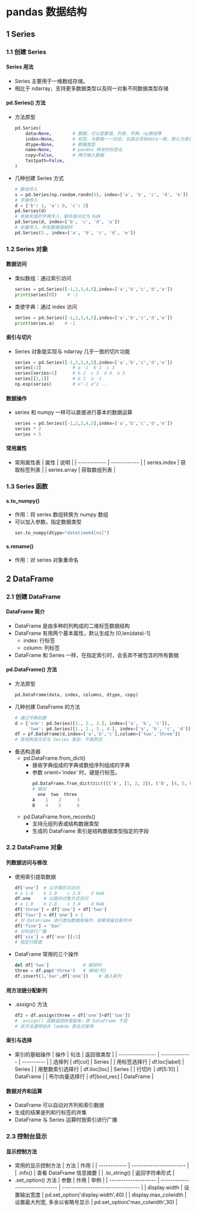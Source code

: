 <link rel=stylesheet href=style.css>
<h1> pandas 数据结构 </h1>
<h2> 1 Series </h2>
<h3> 1.1 创建 Series </h3>
<h4> Series 用法 </h4>

  - Series 主要用于一维数组存储。
  - 相比于 ndarray，支持更多数据类型以及同一对象不同数据类型存储

<h4> pd.Series() 方法 </h4>

  - 方法原型
    ```py
    pd.Series(
        data=None,        # 数据，可以是数值，列表，字典，np数组等
        index=None,       # 标签，与数据一一对应，长度必须和data一致，默认为索引
        dtype=None,       # 数据类型
        name=None,        # pandas 特有的标签名
        copy=False,       # 拷贝输入数据
        fastpath=False,
    )
    ```
  - 几种创建 Series 方式
    ```py
    # 数组传入
    s = pd.Series(np.random.randn(5), index=['a', 'b', 'c', 'd', 'e'])
    # 字典传入
    d = {'b': 1, 'a': 0, 'c': 2}
    pd.Series(d)
    # 有缺失值的字典传入，缺失值对应为 NaN
    pd.Series(d, index=['b', 'c', 'd', 'a'])
    # 标量传入，所有数据值相同
    pd.Series(5., index=['a', 'b', 'c', 'd', 'e'])
    ```

<h3> 1.2 Series 对象 </h3>
<h4> 数据访问 </h4>

  - 类似数组：通过索引访问
    ```py
    series = pd.Series([-1,2,3,4,5],index=['a','b','c','d','e'])
    print(series[0])    # -1
    ```
  - 类使字典：通过 index 访问
    ```py
    series = pd.Series([-1,2,3,4,5],index=['a','b','c','d','e'])
    print(series.a)    # -1
    ```

<h4> 索引与切片 </h4>

  - Series 对象能实现与 ndarray 几乎一致的切片功能
    ```py
    series = pd.Series([-1,2,3,4,5],index=['a','b','c','d','e'])
    series[:3]            # a -1  b 2  c 3
    series[series>1]      # b 2  c 3  d 4  e 5
    series[[2,1]]         # b 2  a -1
    np.exp(series)        # e^-1 e^2 ...
    ```

<h4> 数据操作 </h4>

  - series 和 numpy 一样可以直接进行基本的数据运算
    ```py
    series = pd.Series([-1,2,3,4,5],index=['a','b','c','d','e'])
    series * 2
    series + 5
    ```

<h4> 常用属性 </h4>

  - 常用属性表
    | 属性         | 说明         |
    | ------------ | ------------ |
    | series.index | 获取标签列表 |
    | series.array | 获取数组列表 |

<h3> 1.3 Series 函数 </h3>
<h4> s.to_numpy() </h4>

  - 作用：将 series 数组转换为 numpy 数组
  - 可以加入参数，指定数据类型
    ```py
    ser.to_numpy(dtype="datetime64[ns]")
    ```

<h4> s.rename() </h4>

  - 作用：对 series 对象重命名

<h2> 2 DataFrame </h2>
<h3> 2.1 创建 DataFrame </h3>
<h4> DataFrame 简介 </h4>

  - DataFrame 是由多种的列构成的二维标签数据结构
  - DataFrame 有用两个基本属性，默认生成为 [0,len(data)-1]
    - index: 行标签
    - column: 列标签
  - DataFrame 和 Series 一样，在指定索引时，会丢弃不被包含的所有数据

<h4> pd.DataFrame() 方法 </h4>

  - 方法原型
    ```py
    pd.DataFrame(data, index, columns, dtype, copy)
    ```
  - 几种创建 DataFrame 的方法
    ```py
    # 通过字典创建
    d = {'one': pd.Series([1., 2., 3.], index=['a', 'b', 'c']),
         'two': pd.Series([1., 2., 3., 4.], index=['a', 'b', 'c', 'd'])}
    df = pf.DataFrame(d,index=['a','b','c'],column=['two','three'])
    # 其他构造方式与 Series 类型，不再赘述
    ```
  - 备选构造器
    - pd.DataFrame.from_dict()
      - 接收字典组成的字典或数组序列组成的字典
      - 参数 orient='index' 时，键是行标签。
        ```py
        pd.DataFrame.from_dict(dict([('A', [1, 2, 3]), ('B', [4, 5, 6])]),orient='index', columns=['one', 'two', 'three'])
        # 输出
          one  two  three
        A    1    2      3
        B    4    5      6
        ```
    - pd.DataFrame.from_records()
      - 支持元组列表或结构数据类型
      - 生成的 DataFrame 索引是结构数据类型指定的字段

<h3> 2.2 DataFrame 对象 </h3>
<h4> 列数据访问与修改 </h4>

  - 使用索引提取数据
    ```py
    df['one']  # 以字典形式访问
    # a 1.0    b 2.0    c 3.0    d NaN
    df.one     # 以面向对象方式访问
    # a 1.0    b 2.0    c 3.0    d NaN
    df['three'] = df['one'] + df['two']
    df['four'] = df['one'] > 1
    # 对 DataFrame 进行类似数据库操作，结果保留在新列中
    df['five'] = 'bar'
    # 对列进行广播
    df['six'] = df['one'][:2]
    # 指定行赋值
    ```
  - DataFrame 常用的三个操作
    ```py
    del df['two']             # 删除列
    three = df.pop('three')   # 弹栈(列)
    df.insert(1,'bar',df['one'])    # 插入新列
    ```

<h4> 用方法链分配新列 </h4>

  - .assign() 方法
    ```py
    df2 = df.assign(three = df['one']+df['two'])
    # .assign() 函数返回的是副本，原 DataFrame 不变
    # 该方法通常结合 lambda 表达式使用
    ```

<h4> 索引与选择 </h4>

  - 索引的基础操作
    | 操作             | 句法          | 返回值类型 |
    | ---------------- | ------------- | ---------- |
    | 选择列           | df[col]       | Series     |
    | 用标签选择行     | df.loc[label] | Series     |
    | 用整数索引选择行 | df.iloc[loc]  | Series     |
    | 行切片           | df[5:10]      | DataFrame  |
    | 布尔向量选择行   | df[bool_vec]  | DataFrame  |

<h4> 数据对齐和运算 </h4>

  - DataFrame 可以自动对齐列和索引数据
  - 生成的结果是列和行标签的并集
  - DataFrame 与 Series 运算时按索引进行广播

<h3> 2.3 控制台显示 </h3>
<h4> 显示控制方法 </h4>

  - 常用的显示控制方法
    | 方法         | 作用                    |
    | ------------ | ----------------------- |
    | .info()      | 查看 DataFrame 信息摘要 |
    | .to_string() | 返回字符串形式          |
  - .set_option() 方法
    | 参数                 | 作用                           | 举例                              |
    | -------------------- | ------------------------------ | --------------------------------- |
    | display.width        | 设置输出宽度                   | pd.set_option('display.width',40) |
    | display.max_colwidth | 设置最大列宽, 多余以省略号显示 | pd.set_option('max_colwidth',30)  |